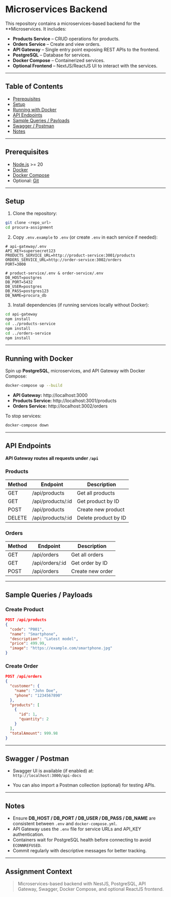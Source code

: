 # Microservices Backend

This repository contains a microservices-based backend for the **Microservices. It includes:

- **Products Service** – CRUD operations for products.
- **Orders Service** – Create and view orders.
- **API Gateway** – Single entry point exposing REST APIs to the frontend.
- **PostgreSQL** – Database for services.
- **Docker Compose** – Containerized services.
- **Optional Frontend** – NextJS/ReactJS UI to interact with the services.

---

## Table of Contents

- [Prerequisites](#prerequisites)
- [Setup](#setup)
- [Running with Docker](#running-with-docker)
- [API Endpoints](#api-endpoints)
- [Sample Queries / Payloads](#sample-queries--payloads)
- [Swagger / Postman](#swagger--postman)
- [Notes](#notes)

---

## Prerequisites

- [Node.js](https://nodejs.org/) >= 20
- [Docker](https://www.docker.com/get-started)
- [Docker Compose](https://docs.docker.com/compose/install/)
- Optional: [Git](https://git-scm.com/)

---

## Setup

1. Clone the repository:

```bash
git clone <repo_url>
cd procura-assignment
```

2. Copy `.env.example` to `.env` (or create `.env` in each service if needed):

```env
# api-gateway/.env
API_KEY=supersecret123
PRODUCTS_SERVICE_URL=http://product-service:3001/products
ORDERS_SERVICE_URL=http://order-service:3002/orders
PORT=3000
```

```env
# product-service/.env & order-service/.env
DB_HOST=postgres
DB_PORT=5432
DB_USER=postgres
DB_PASS=postgres123
DB_NAME=procura_db
```

3. Install dependencies (if running services locally without Docker):

```bash
cd api-gateway
npm install
cd ../products-service
npm install
cd ../orders-service
npm install
```

---

## Running with Docker

Spin up **PostgreSQL**, microservices, and API Gateway with Docker Compose:

```bash
docker-compose up --build
```

- **API Gateway:** http://localhost:3000  
- **Products Service:** http://localhost:3001/products  
- **Orders Service:** http://localhost:3002/orders  

To stop services:

```bash
docker-compose down
```

---

## API Endpoints

**API Gateway routes all requests under `/api`**

### Products

| Method | Endpoint               | Description             |
|--------|-----------------------|------------------------|
| GET    | /api/products          | Get all products       |
| GET    | /api/products/:id      | Get product by ID      |
| POST   | /api/products          | Create new product     |
| DELETE | /api/products/:id      | Delete product by ID   |

### Orders

| Method | Endpoint               | Description             |
|--------|-----------------------|------------------------|
| GET    | /api/orders            | Get all orders         |
| GET    | /api/orders/:id        | Get order by ID        |
| POST   | /api/orders            | Create new order       |

---

## Sample Queries / Payloads

### Create Product

```json
POST /api/products
{
  "code": "P001",
  "name": "Smartphone",
  "description": "Latest model",
  "price": 499.99,
  "image": "https://example.com/smartphone.jpg"
}
```

### Create Order

```json
POST /api/orders
{
  "customer": {
    "name": "John Doe",
    "phone": "1234567890"
  },
  "products": [
    {
      "id": 1,
      "quantity": 2
    }
  ],
  "totalAmount": 999.98
}
```

---

## Swagger / Postman

- Swagger UI is available (if enabled) at:  
  `http://localhost:3000/api-docs`

- You can also import a Postman collection (optional) for testing APIs.

---

## Notes

- Ensure **DB_HOST / DB_PORT / DB_USER / DB_PASS / DB_NAME** are consistent between `.env` and `docker-compose.yml`.
- API Gateway uses the `.env` file for service URLs and API_KEY authentication.
- Containers wait for PostgreSQL health before connecting to avoid `ECONNREFUSED`.
- Commit regularly with descriptive messages for better tracking.

---

## Assignment Context

> Microservices-based backend with NestJS, PostgreSQL, API Gateway, Swagger, Docker Compose, and optional ReactJS frontend.


